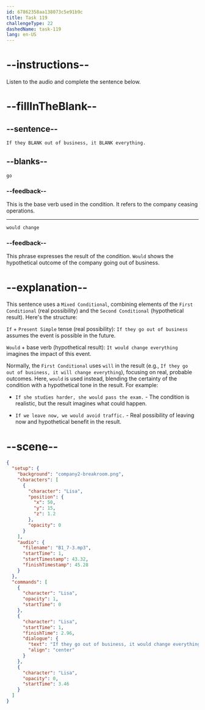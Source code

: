 ```yaml
---
id: 67862358aa138073c5e91b9c
title: Task 119
challengeType: 22
dashedName: task-119
lang: en-US
---
```


<!-- (Audio) Lisa: If they go out of business, it would change everything. -->

# --instructions--

Listen to the audio and complete the sentence below.

# --fillInTheBlank--

## --sentence--

`If they BLANK out of business, it BLANK everything.`

## --blanks--

`go`

### --feedback--

This is the base verb used in the condition. It refers to the company ceasing operations.

---

`would change`

### --feedback--

This phrase expresses the result of the condition. `Would` shows the hypothetical outcome of the company going out of business.

# --explanation--

This sentence uses a `Mixed Conditional`, combining elements of the `First Conditional` (real possibility) and the `Second Conditional` (hypothetical result). Here's the structure:

`If` + `Present Simple` tense (real possibility): `If they go out of business` assumes the event is possible in the future.

`Would` + base verb (hypothetical result): `It would change everything` imagines the impact of this event.

Normally, the `First Conditional` uses `will` in the result (e.g., `If they go out of business, it will change everything`), focusing on real, probable outcomes. Here, `would` is used instead, blending the certainty of the condition with a hypothetical tone in the result. For example:

- `If she studies harder, she would pass the exam.` - The condition is realistic, but the result imagines what could happen.

- `If we leave now, we would avoid traffic.` - Real possibility of leaving now and hypothetical benefit in the result.

# --scene--

```json
{
  "setup": {
    "background": "company2-breakroom.png",
    "characters": [
      {
        "character": "Lisa",
        "position": {
          "x": 50,
          "y": 15,
          "z": 1.2
        },
        "opacity": 0
      }
    ],
    "audio": {
      "filename": "B1_7-3.mp3",
      "startTime": 1,
      "startTimestamp": 43.32,
      "finishTimestamp": 45.28
    }
  },
  "commands": [
    {
      "character": "Lisa",
      "opacity": 1,
      "startTime": 0
    },
    {
      "character": "Lisa",
      "startTime": 1,
      "finishTime": 2.96,
      "dialogue": {
        "text": "If they go out of business, it would change everything.",
        "align": "center"
      }
    },
    {
      "character": "Lisa",
      "opacity": 0,
      "startTime": 3.46
    }
  ]
}
```
